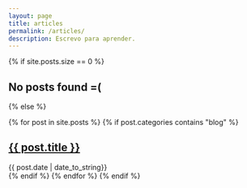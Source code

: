 ```yaml
---
layout: page
title: articles
permalink: /articles/
description: Escrevo para aprender.
---
```


{% if site.posts.size == 0 %}
    <h2>No posts found =(</h2>
{% else %}

{% for post in site.posts %}
  {% if post.categories contains "blog" %}
  <div class="content list">
    <div class="list-item">
      <h2 class="list-post-title">
        <a href="{{ post.url }}">{{ post.title }}</a>
      </h2>
      <div class="list-post-date">
        <time>{{ post.date | date_to_string}}</time>
      </div>
    </div>
  </div>
  {% endif %}
{% endfor %}
{% endif %}

